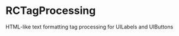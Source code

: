 RCTagProcessing
===============

HTML-like text formatting tag processing for UILabels and UIButtons
